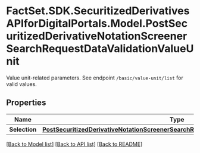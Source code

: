 # FactSet.SDK.SecuritizedDerivativesAPIforDigitalPortals.Model.PostSecuritizedDerivativeNotationScreenerSearchRequestDataValidationValueUnit
Value unit-related parameters. See endpoint `/basic/value-unit/list` for valid values.

## Properties

Name | Type | Description | Notes
------------ | ------------- | ------------- | -------------
**Selection** | [**PostSecuritizedDerivativeNotationScreenerSearchRequestDataValidationValueUnitSelection**](PostSecuritizedDerivativeNotationScreenerSearchRequestDataValidationValueUnitSelection.md) |  | [optional] 

[[Back to Model list]](../README.md#documentation-for-models) [[Back to API list]](../README.md#documentation-for-api-endpoints) [[Back to README]](../README.md)


